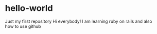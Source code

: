 # hello-world
Just my first repository
Hi everybody!
I am learning ruby on rails and also how to use github
